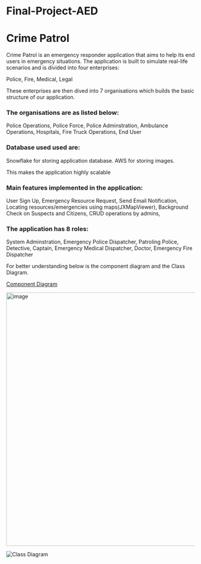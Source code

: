 # Final-Project-AED

# Crime Patrol

Crime Patrol is an emergency responder application that aims to help its end users in emergency situations. The application is built to simulate real-life scenarios and is divided into four enterprises:

Police,
Fire,
Medical,
Legal

These enterprises are then dived into 7 organisations which builds the basic structure of our application.

### The organisations are as listed below: ###

  Police Operations,
  Police Force,
  Police Adminstration,
  Ambulance Operations,
  Hospitals,
  Fire Truck Operations,
  End User


### Database used used are: ###

  Snowflake for storing application database.
  AWS for storing images.

  This makes the application highly scalable

### Main features implemented in the application: ###

  User Sign Up,
  Emergency Resource Request,
  Send Email Notification,
  Locating resources/emergencies using maps(JXMapViewer),
  Background Check on Suspects and Citizens,
  CRUD operations by admins,

### The application has 8 roles: ###

  System Adminstration,
  Emergency Police Dispatcher,
  Patroling Police,
  Detective,
  Captain,
  Emergency Medical Dispatcher,
  Doctor,
  Emergency Fire Dispatcher


For better understanding below is the component diagram and the Class Diagram.

[Component Diagram](https://user-images.githubusercontent.com/114356277/206962316-d60b332e-61b5-4fe3-8ee5-ca25f37a0938.png)


<img width="678" alt="image" src="https://user-images.githubusercontent.com/98195578/206963795-b6eb1617-e23e-4ade-bbb0-ddbc5276b507.png">




![Class Diagram](https://user-images.githubusercontent.com/114356277/206963348-2ecbd768-af11-4431-9c4b-3d02c80b3513.png)


